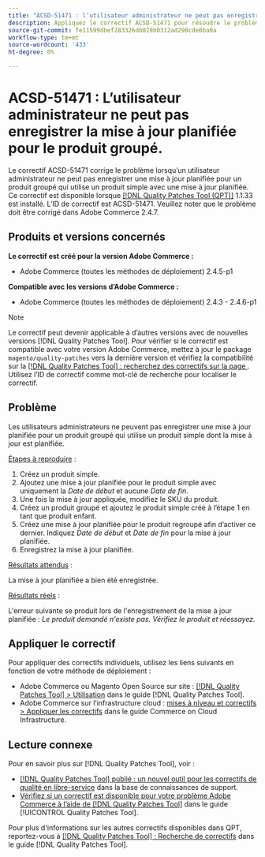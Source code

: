 ```yaml
---
title: "ACSD-51471 : l’utilisateur administrateur ne peut pas enregistrer la mise à jour planifiée pour le produit groupé"
description: Appliquez le correctif ACSD-51471 pour résoudre le problème Adobe Commerce en raison duquel un utilisateur administrateur ne peut pas enregistrer une mise à jour planifiée pour un produit groupé qui utilise un produit simple avec une mise à jour planifiée.
source-git-commit: fe11599dbef283326db029b0312ad290cde0ba0a
workflow-type: tm+mt
source-wordcount: '433'
ht-degree: 0%

---
```


# ACSD-51471 : L’utilisateur administrateur ne peut pas enregistrer la mise à jour planifiée pour le produit groupé.

Le correctif ACSD-51471 corrige le problème lorsqu’un utilisateur administrateur ne peut pas enregistrer une mise à jour planifiée pour un produit groupé qui utilise un produit simple avec une mise à jour planifiée. Ce correctif est disponible lorsque [[!DNL Quality Patches Tool (QPT)]](https://experienceleague.adobe.com/fr/docs/commerce-knowledge-base/kb/announcements/commerce-announcements/magento-quality-patches-released-new-tool-to-self-serve-quality-patches) 1.1.33 est installé. L’ID de correctif est ACSD-51471. Veuillez noter que le problème doit être corrigé dans Adobe Commerce 2.4.7.

## Produits et versions concernés

**Le correctif est créé pour la version Adobe Commerce :**

* Adobe Commerce (toutes les méthodes de déploiement) 2.4.5-p1

**Compatible avec les versions d’Adobe Commerce :**

* Adobe Commerce (toutes les méthodes de déploiement) 2.4.3 - 2.4.6-p1

>[!NOTE]
>
>Le correctif peut devenir applicable à d’autres versions avec de nouvelles versions [!DNL Quality Patches Tool]. Pour vérifier si le correctif est compatible avec votre version Adobe Commerce, mettez à jour le package `magento/quality-patches` vers la dernière version et vérifiez la compatibilité sur la [[!DNL Quality Patches Tool] : recherchez des correctifs sur la page ](https://experienceleague.adobe.com/tools/commerce-quality-patches/index.html?lang=fr). Utilisez l’ID de correctif comme mot-clé de recherche pour localiser le correctif.

## Problème

Les utilisateurs administrateurs ne peuvent pas enregistrer une mise à jour planifiée pour un produit groupé qui utilise un produit simple dont la mise à jour est planifiée.

<u>Étapes à reproduire</u> :

1. Créez un produit simple.
1. Ajoutez une mise à jour planifiée pour le produit simple avec uniquement la *Date de début* et aucune *Date de fin*.
1. Une fois la mise à jour appliquée, modifiez le SKU du produit.
1. Créez un produit groupé et ajoutez le produit simple créé à l’étape 1 en tant que produit enfant.
1. Créez une mise à jour planifiée pour le produit regroupé afin d’activer ce dernier. Indiquez *Date de début* et *Date de fin* pour la mise à jour planifiée.
1. Enregistrez la mise à jour planifiée.

<u>Résultats attendus</u> :

La mise à jour planifiée a bien été enregistrée.

<u>Résultats réels</u> :

L&#39;erreur suivante se produit lors de l&#39;enregistrement de la mise à jour planifiée : *Le produit demandé n&#39;existe pas. Vérifiez le produit et réessayez.*

## Appliquer le correctif

Pour appliquer des correctifs individuels, utilisez les liens suivants en fonction de votre méthode de déploiement :

* Adobe Commerce ou Magento Open Source sur site : [[!DNL Quality Patches Tool] > Utilisation](/help/tools/quality-patches-tool/usage.md) dans le guide [!DNL Quality Patches Tool].
* Adobe Commerce sur l’infrastructure cloud : [mises à niveau et correctifs > Appliquer les correctifs](https://experienceleague.adobe.com/docs/commerce-cloud-service/user-guide/develop/upgrade/apply-patches.html?lang=fr) dans le guide Commerce on Cloud Infrastructure.

## Lecture connexe

Pour en savoir plus sur [!DNL Quality Patches Tool], voir :

* [[!DNL Quality Patches Tool] publié : un nouvel outil pour les correctifs de qualité en libre-service](https://experienceleague.adobe.com/fr/docs/commerce-knowledge-base/kb/announcements/commerce-announcements/magento-quality-patches-released-new-tool-to-self-serve-quality-patches) dans la base de connaissances de support.
* [Vérifiez si un correctif est disponible pour votre problème Adobe Commerce à l’aide de  [!DNL Quality Patches Tool]](/help/tools/quality-patches-tool/patches-available-in-qpt/check-patch-for-magento-issue-with-magento-quality-patches.md) dans le guide [!UICONTROL Quality Patches Tool].


Pour plus d&#39;informations sur les autres correctifs disponibles dans QPT, reportez-vous à [[!DNL Quality Patches Tool] : Recherche de correctifs](https://experienceleague.adobe.com/tools/commerce-quality-patches/index.html?lang=fr) dans le guide [!DNL Quality Patches Tool].
